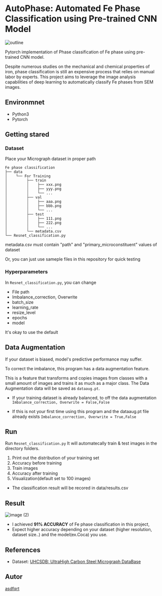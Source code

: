 # AutoPhase: Automated Fe Phase Classification using Pre-trained CNN Model
![outline](https://user-images.githubusercontent.com/79451613/219885029-596707b1-806a-4fc2-85c7-c6eea6dbc51e.png)

Pytorch implementation of Phase classification of Fe phase using pre-trained CNN model.

Despite numerous studies on the mechanical and chemical properties of iron, phase classification is still an expensive process that relies on manual labor by experts. This project aims to leverage the image analysis capabilities of deep learning to automatically classify Fe phases from SEM images.

## Environmnet
- Python3
- Pytorch

## Getting stared
### Dataset
Place your Micrograph dataset in proper path

    Fe phase classification
    ├── data
    │    └── For Training
    │         ├── train
    │         │    ├── xxx.png
    │         │    ├── yyy.png
    │         │    └── ...
    │         ├── val
    │         │    ├── aaa.png
    │         │    ├── bbb.png
    │         │    └── ...
    │         ├── test
    │         │    ├── 111.png
    │         │    ├── 222.png
    │         │    └── ...
    │         └── metadata.csv
    └── Resnet_classification.py

metadata.csv must contain "path" and "primary_microconstituent" values of dataset

Or, you can just use sameple files in this repository for quick testing

### Hyperparameters
In `Resnet_classification.py`, you can change
* File path
* Imbalance_correction, Overwrite
* batch_size
* learning_rate
* resize_level
* epochs
* model

It's okay to use the default

## Data Augmentation
If your dataset is biased, model's predictive performance may suffer.

To correct the imbalance, this program has a data augmentation feature.

This is a feature that transforms and copies images from classes with a small amount of images and trains it as much as a major class.
The Data Augmentation data will be saved as `dataaug.pt`.

* If your training dataset is already balanced, to off the data augmentation 
`Imbalance_correction, Overwrite = False,False`

* If this is not your first time using this program and the dataaug.pt file already exists
`Imbalance_correction, Overwrite = True,False`

## Run
Run `Resnet_classification.py`
It will automatecally train & test images in the directory folders.

1. Print out the distribution of your training set
2. Accuracy before training
3. Train images
4. Accuracy after training
5. Visualization(default set to 100 images)

* The classification result will be recored in data/results.csv

## Result
![image (2)](https://user-images.githubusercontent.com/79451613/219881948-f062f3ab-4b01-42e8-a794-cd4cc251b267.png)

* I achieved **91% ACCURACY** of Fe phase classification in this project, 
* Expect higher accuracy depending on your dataset (higher resolution, dataset size..) and the model(ex.Coca) you use.
## References
- Dataset: [UHCSDB: UltraHigh Carbon Steel Micrograph DataBase](https://www.kaggle.com/datasets/safi842/highcarbon-micrographs)

## Autor
[asdfqrt](https://github.com/asdfqrt)

